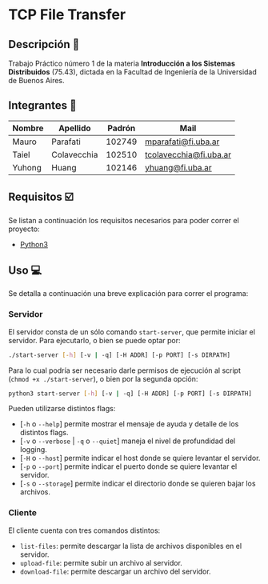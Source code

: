 # TCP File Transfer

## Descripción :book:

Trabajo Práctico número 1 de la materia **Introducción a los Sistemas Distribuidos** (75.43), dictada en la Facultad de Ingeniería de la Universidad de Buenos Aires.

## Integrantes :busts_in_silhouette:

| Nombre | Apellido | Padrón | Mail                |
| ------ | -------- | ------ | ------------------- |
| Mauro  | Parafati | 102749 | mparafati@fi.uba.ar |
| Taiel | Colavecchia | 102510 | tcolavecchia@fi.uba.ar |
| Yuhong | Huang | 102146 | yhuang@fi.uba.ar |

## Requisitos :ballot_box_with_check:

Se listan a continuación los requisitos necesarios para poder correr el proyecto:

-   [Python3](https://www.python.org/downloads/)

## Uso :computer:

Se detalla a continuación una breve explicación para correr el programa:

### Servidor

El servidor consta de un sólo comando `start-server`, que permite iniciar el servidor. Para ejecutarlo, o bien se puede optar por:

```bash
./start-server [-h] [-v | -q] [-H ADDR] [-p PORT] [-s DIRPATH]
```

Para lo cual podría ser necesario darle permisos de ejecución al script (`chmod +x ./start-server`), o bien por la segunda opción:

```bash
python3 start-server [-h] [-v | -q] [-H ADDR] [-p PORT] [-s DIRPATH]
```

Pueden utilizarse distintos flags:

* [`-h` o `--help`] permite mostrar el mensaje de ayuda y detalle de los distintos flags.
* [`-v` o `--verbose` | `-q` o `--quiet`] maneja el nivel de profundidad del logging.
* [`-H` o `--host`] permite indicar el host donde se quiere levantar el servidor.
* [`-p` o `--port`] permite indicar el puerto donde se quiere levantar el servidor.
* [`-s` o `--storage`] permite indicar el directorio donde se quieren bajar los archivos.

### Cliente

El cliente cuenta con tres comandos distintos:
* `list-files`: permite descargar la lista de archivos disponibles en el servidor.
* `upload-file`: permite subir un archivo al servidor.
* `download-file`: permite descargar un archivo del servidor.
